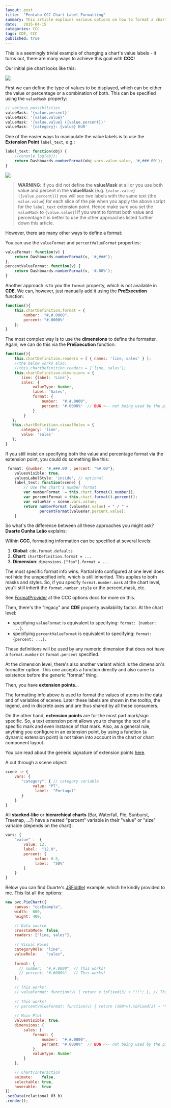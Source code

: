 ```yaml
---
layout: post
title:  "Pentaho CCC Chart Label Formatting"
summary: This article explains various options on how to format a chart label
date:   2015-04-15
categories: CCC
tags: CDE, CCC
published: true
---
```


This is a seemingly trivial example of changing a chart's value labels - it turns out, there are many ways to achieve this goal with **CCC**!

Our initial pie chart looks like this:

![](/images/ccc-bar-chart-text-label-v1.png)

First we can define the type of values to be displayed, which can be either the value or percentage or a combination of both. This can be specified using the `valueMask` property:

```javascript
// various possibilities
valueMask: '{value.percent}'
valueMask: '{value.value}'
valueMask: '{value.value} ({value.percent})'
valueMask: '{category}: {value} EUR' 
```

One of the easier ways to manipulate the value labels is to use the **Extension Point** `label_text`, e.g.:

```javascript
label_text: function(obj) { 
    //console.log(obj);
    return Dashboards.numberFormat(obj.vars.value.value, '#,###.00');   
}
```

![](/images/ccc-bar-chart-text-label-v2.png)

> **WARNING**: If you did not define the **valueMask** at all or you use both value and percent in the **valueMask** (e.g. `{value.value} ({value.percent})`) you will see two labels with the same text (the `value.value`) for each slice of the pie when you apply the above script for the `label_text` extension point. Hence make sure you set the `valueMask` to `{value.value}`! If you want to format both value and percentage it is better to use the other approaches listed further down this article.

However, there are many other ways to define a format:

You can use the `valueFormat` and `percentValueFormat` properties:

```javascript
valueFormat: function(v) { 
    return Dashboards.numberFormat(v, '#,###'); 
},
percentValueFormat: function(v) { 
    return Dashboards.numberFormat(v, '#.00%'); 
} 
```

Another approach is to you the `format` property, which is not available in **CDE**. We can, however, just manually add it using the **PreExecution** function:

```javascript
function(){
    this.chartDefinition.format = {
        number:  "#,#.0000",
        percent: "#.0000%"      
    };
}
``` 

The most complex way is to use the **dimensions** to define the formatter. Again, we can do this via the **PreExecution** function:

```javascript
function(){
    this.chartDefinition.readers = [ { names: 'line, sales' } ];
    //the below works also:
    //this.chartDefinition.readers = ['line, sales'];
    this.chartDefinition.dimensions = {
       line: {label: 'Line'},
       sales: {
            valueType: Number,
            label: 'Sales',
            format: {
                number:  "#,#.0000", 
                percent: "#.0000%"  // BUG <-- not being used by the pie chart for value.percent labels
            }
        }
   };
   this.chartDefinition.visualRoles = {
       category: 'line',
       value: 'sales'
   };
} 
```

If you still insist on specifying both the value and percentage format via the extension point, you could do something like this:

```javascript
 format: {number: '#,###.00', percent: "%#.00"},
    valuesVisible: true,
    valuesLabelStyle: 'inside', // optional
    label_text: function(scene) { 
        // Use the chart's number format
        var numberFormat  = this.chart.format().number();
        var percentFormat = this.chart.format().percent();
        var valueVar = scene.vars.value;
        return numberFormat (valueVar.value) + " / " +
               percentFormat(valueVar.percent.value);
    }
```

So what's the difference between all these approaches you might ask? **Duarte Cunha Leão** explains:

Within **CCC**, formatting information can be specified at several levels:

1. **Global**: `cdo.format.defaults`
2. **Chart**: `chartDefinition.format = ...`
3. **Dimension**: `dimensions.["foo"].format = ...`

The most specific format info wins. Partial info configured at one level does not hide the unspecified info, which is still inherited. This applies to both masks and styles. So, if you specify `format.number.mask` at the chart level, you'll still inherit the `format.number.style` or the percent.mask, etc.

See [FormatProvider](http://www.webdetails.pt/ctools/ccc/charts/jsdoc/symbols/pvc.options.format.FormatProvider.html) at the CCC options docs for more on this.

Then, there's the "legacy" and **CDE** property availability factor.
At the chart level:

- specifying `valueFormat` is equivalent to specifying:   `format: {number: ...}`.
- specifying `percentValueFormat` is equivalent to specifying: `format: {percent: ...}`.

These definitions will be used by any numeric dimension that does not have a `format.number` or `format.percent` specified.

At the dimension level, there's also another variant which is the dimension's formatter option. This one accepts a function directly and also came to existence before the generic "format" thing.

Then, you have **extension points**...

The formatting info above is used to format the values of atoms in the data and of variables of scenes. Later these labels are shown in the tooltip, the legend, and in discrete axes and are thus shared by all these consumers.

On the other hand, **extension points** are for the most part mark/sign specific. So, a text extension point allows you to change the text of a specific mark and even instance of that mark. Also, as a general rule, anything you configure in an extension point, by using a function (a dynamic extension point) is not taken into account in the chart or chart component layout.

You can read about the generic signature of extension points [here](http://redmine.webdetails.org/projects/ccc/wiki/FAQ_Main_Changes_New_Features_CCC_v2#Version-2-extension-point-anatomy).

A cut through a scene object:

```javascript
scene -> {
    vars: {
       "category": { // category variable
            ​value: "PT",
​             label:  "Portugal"​
       }
    }
}
```

​All **stacked-like** or **hierarchical charts** (Bar, Waterfall, Pie, Sunburst, Treemap, ...?) have a nested "percent" variable in their "value" or "size" variable (depends on the chart):

```javascript
vars: {
    "value" :  ​{
        value: 12,
        label:  "12.0",
        percent: {
             value: 0.5,
             label:  "50%"
        }
    }
}
```

Below you can find Duarte's [JSFiddle](http://jsfiddle.net/jz3Lwphk/2/)) example, which he kindly provided to me. This list all the options:


```javascript
new pvc.PieChart({
    canvas: "cccExample",
    width:  600,
    height: 400,

    // Data source
    crosstabMode: false,
    readers: ["line, sales"],
    
    // Visual Roles
    categoryRole: "line",
    valueRole:    "sales",
    
    format: {
      // number:  "#,#.0000", // This works!
      // percent: "#.0000%"   // This works!
    },
    
    // This works!
    // valueFormat: function(v) { return v.toFixed(3) + "!!"; }, // This works!
    
    // This works!
    // percentValueFormat: function(v) { return (100*v).toFixed(2) + "%%"; },
    
    // Main Plot
    valuesVisible: true,
    dimensions: {
        sales: {
            format: {
                number:  "#,#.0000", 
                percent: "#.0000%"  // BUG <-- not being used by the pie chart for value.percent labels
            },
            valueType: Number
        }
    },

    // Chart/Interaction
    animate:    false,
    selectable: true,
    hoverable:  true
})
.setData(relational_03_b)
.render();
```